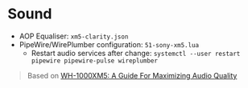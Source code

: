 # Sound

- AOP Equaliser: `xm5-clarity.json`
- PipeWire/WirePlumber configuration: `51-sony-xm5.lua`
    - Restart audio services after change: `systemctl --user restart pipewire pipewire-pulse wireplumber`

> Based on [WH-1000XM5: A Guide For Maximizing Audio Quality](https://www.reddit.com/r/SonyHeadphones/comments/14plfz0/wh1000xm5_a_guide_for_maximizing_audio_quality/)
